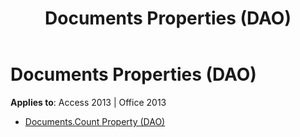 ﻿---
title: Documents Properties (DAO)
TOCTitle: Properties
ms:assetid: 376c4e19-32bb-422e-b106-2818f072e316
ms:mtpsurl: https://msdn.microsoft.com/library/Dn124341(v=office.15)
ms:contentKeyID: 52071975
ms.date: 09/18/2015
mtps_version: v=office.15
---

# Documents Properties (DAO)


**Applies to**: Access 2013 | Office 2013



  - [Documents.Count Property (DAO)](documents-count-property-dao.md)

